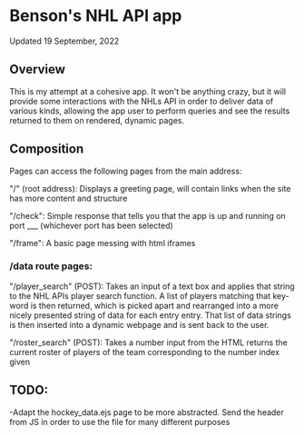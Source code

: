 # Benson's NHL API app

Updated 19 September, 2022

## Overview

This is my attempt at a cohesive app. It won't be anything crazy, but it will provide some interactions with the NHLs API in order to deliver 
data of various kinds, allowing the app user to perform queries and see the results returned to them on rendered, dynamic pages. 

## Composition

Pages can access the following pages from the main address:

"/" (root address): Displays a greeting page, will contain links when the site has more content and structure

"/check": Simple response that tells you that the app is up and running on port ___ (whichever port has been selected)

"/frame": A basic page messing with html iframes

### /data route pages:

"/player_search" (POST): Takes an input of a text box and applies that string to the NHL APIs player search function. A list of players matching that key-word is then returned,
which is picked apart and rearranged into a more nicely presented string of data for each entry entry. That list of data strings is then inserted into a dynamic webpage and is
sent back to the user. 

"/roster_search" (POST): Takes a number input from the HTML returns the current roster of players of the team corresponding to the number index given

## TODO:

-Adapt the hockey_data.ejs page to be more abstracted. Send the header from JS in order to use the file for many different purposes